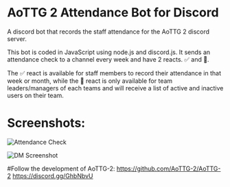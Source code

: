 # AoTTG 2 Attendance Bot for Discord
A discord bot that records the staff attendance for the AoTTG 2 discord server.

This bot is coded in JavaScript using node.js and discord.js. It sends an attendance check to a channel every week and have 2 reacts. ✅ and 📝.

The ✅ react is available for staff members to record their attendance in that week or month, while the 📝 react is only available for team leaders/managers of each teams and will receive a list of active and inactive users on their team.

# Screenshots:

![Attendance Check](https://i.imgur.com/g8XghMf.jpeg)

![DM Screenshot](https://i.imgur.com/YLPOORi.jpg)


#Follow the development of AoTTG-2:
https://github.com/AoTTG-2/AoTTG-2
https://discord.gg/GhbNbvU
